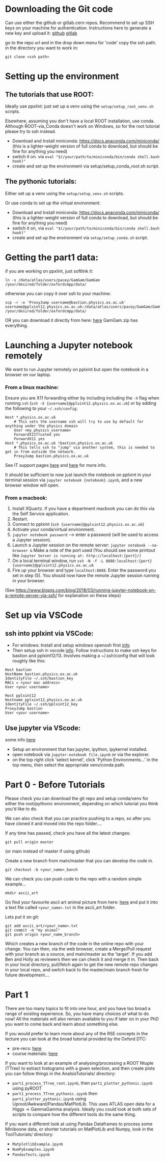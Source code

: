 # Downloading the Git code

Can use either the github or gitlab.cern repos.
Recommend to set up SSH keys on your machine for authentication. Instructions here to generate a new key and upload it: [github](https://docs.github.com/en/authentication/connecting-to-github-with-ssh) [gitlab](https://docs.gitlab.com/user/ssh/)

go to the repo url and in the drop down menu for 'code' copy the ssh path.
in the directory you want to work in:

```
git clone <ssh path>
```

# Setting up the environment

## The tutorials that use ROOT: 

Ideally use ppxlint: just set up a venv using the ```setup/setup_root_venv.sh``` scripts. 

Elsewhere, assuming you don't have a local ROOT installation, use conda. Although ROOT-via_Conda doesn't work on Windows, so for the root tutorial please try to ssh instead.
- Download and Install miniconda: https://docs.anaconda.com/miniconda/ (this is a lighter-weight version of full conda to download, but should be fine for anything you need)
- switch it on. via ```eval "$(/your/path/to/miniconda/bin/conda shell.bash hook)"```
- create and set up the environment via setup/setup_conda_root.sh script.

## The pythonic tutorials:

Either set up a venv using the ```setup/setup_venv.sh``` scripts. 

Or use conda to set up the virtual environment:
- Download and Install miniconda: https://docs.anaconda.com/miniconda/ (this is a lighter-weight version of full conda to download, but should be fine for anything you need)
- switch it on, via ```eval "$(/your/path/to/miniconda/bin/conda shell.bash hook)"```
- create and set up the environment via ```setup/setup_conda.sh``` script.

# Getting the part1 data:

if you are working on ppxlint, just softlink it:
```
ln -s /data/atlas/users/pacey/GamGam/GamGam /your/desired/folder/oxfordcmpp/data/ 
```
otherwise you can copy it over ssh to your machine:
```
scp -r -o 'ProxyJump username@bastion.physics.ox.ac.uk' username@pplxint12.physics.ox.ac.uk:/data/atlas/users/pacey/GamGam/GamGam /your/desired/folder/oxfordcmpp/data/
```

OR you can download it directly from here: [here](https://atlas-opendata.web.cern.ch/Legacy13TeV/) GamGam.zip has everything.

# Launching a Jupyter notebook remotely 
We want to run Jupyter remotely on pplxint but open the notebook in a browser on our laptop.

### From a linux machine:
Ensure you are X11 forwarding either by including including the `-X` flag when running `ssh` (`ssh -X {username}@pplxint12.physics.ox.ac.uk`) or by adding the following to your `~/.ssh/config`:
```
Host *.physics.ox.ac.uk
    # This sets the username ssh will try to use by default for anything under the physics domain
    User <my_physics_username>
    ForwardX11Trusted yes
    ForwardX11 yes
Host *.physics.ox.ac.uk !bastion.physics.ox.ac.uk
    # This tells ssh to "jump" via another system, this is needed to get in from outside the network.
    ProxyJump bastion.physics.ox.ac.uk
```
See IT support pages [here](https://itsupport.physics.ox.ac.uk/front/helpdesk.faq.php?id=1015) and [here](https://itsupport.physics.ox.ac.uk/front/helpdesk.faq.php?id=1097) for more info.

It *should* be sufficient to now just launch the notebook on pplxint in your terminal session via `jupyter notebook {notebook}.ipynb`, and a new browser window will open.

### From a macbook:

1) Install XQuartz. If you have a department macbook you can do this via the Self Service application.
2) Restart.
3) Connect to pplxint (`ssh {username}@pplxint12.physics.ox.ac.uk`)
4) Activate your conda/virtual environment.
5) `jupyter notebook password` --> enter a password (will be used to access a Jupyter session).
6) Launch a Jupyter session on the remote server: `jupyter notebook --no-browser &`
Make a note of the port used (You should see some printout like `Jupyter Server is running at: http://localhost:{port}/)`
7) On a local terminal window, run `ssh -N -f -L 8888:localhost:{port} {username}@pplxint12.physics.ox.ac.uk`
8) Fire up your browser and type `localhost:8888`. Enter the password you set in step (5). You should now have the remote Jupyter session running in your browser.

(See https://www.blopig.com/blog/2018/03/running-jupyter-notebook-on-a-remote-server-via-ssh/ for explanation on these steps)

# Set up via VSCode

## ssh into pplxint via VSCode:
- For windows: Install and setup windows openssh first [info](https://code.visualstudio.com/docs/remote/troubleshooting#_installing-a-supported-ssh-client)
- Then setup ssh in vscode [info](https://code.visualstudio.com/docs/remote/ssh). Follow instructions to make ssh keys for bastion and pplxint12/13.
  Involves making a ~/.ssh/config that will look roughly like this:
```
Host bastion
HostName bastion.physics.ox.ac.uk
IdentityFile ~/.ssh/bastion_key
MACs = <your mac address>
User <your username>

Host pplxint12
Hostname pplxint12.physics.ox.ac.uk
IdentityFile ~/.ssh/pplxint12_key
ProxyJump bastion
User <your username>
```

## Use jupyter via VScode:

some info [here](https://code.visualstudio.com/docs/datascience/jupyter-notebooks)
- Setup an environment that has jupyter, ipython, ipykernel installed.
- open notebook via ```jupyter-notebook file.ipynb``` or via the explorer.
- on the top right click 'select kernel', click 'Python Environments...' in the top menu, then select the appropriate venv/conda path.


# Part 0 - Before Tutorials

Please check you can download the git repo and setup conda/venv for either the root/pythonic environment, depending on which tutorial you think you'd like to do.

We can also check that you can practice pushing to a repo, so after you have cloned it and moved into the repo folder....

If any time has passed, check you have all the latest changes:
```
git pull origin master
```
(or main instead of master if using github)

Create a new branch from main/master that you can develop the code in.
```
git checkout -b <your_name>_banch
```

We can check you can push code to the repo with a random simple example...
```
mkdir ascii_art
```
Go find your favourite ascii art animal picture from here: [here](https://www.asciiart.eu/animals)
and put it into a text file called ```<your_name>.txt``` in the ascii_art folder.

Lets put it on git:
```
git add ascii_art/<your_name>.txt
git commit -m "my animal"
git push origin <your_name_branch>
```

Which creates a new branch of the code in the online repo with your change. You can then, via the web browser, create a Merge/Pull request with your branch as a source, and main/master as the 'target'. If you add Ben and Holly as reviewers then we can check it and merge it in.
Then back in your local directory, pull/fetch again to get the new remote repo changes in your local repo, and switch back to the master/main branch fresh for future development....

# Part 1

There are too many topics to fit into one hour, and you have too broad a range of existing experience. So, you have many choices of what to do now! All the materials will also remain available to you if later on in your PhD you want to come back and learn about something else.

If you would prefer to learn more about any of the RSE concepts in the lecture you can look at the broad tutorial provided by the Oxford DTC:
- pre-recs: [here](https://train.rse.ox.ac.uk/event/37#What-you-will-need)
- course materials: [here](https://train.rse.ox.ac.uk/material)

If you want to look at an example of analysing/processing a ROOT Ntuple (TTree) to extract histograms with a given selection, and then create plots you can follow things in the AnalsisTutorials/ directory:
- ```part1_process_TTree_root.ipynb```, then ```part1_plotter_pythonic.ipynb``` using pyROOT
- ```part1_process_TTree_pythonic.ipynb``` then ```part1_plotter_pythonic.ipynb``` using Uproot/Awkward/Pandas/MatPlotLib.
This uses ATLAS open data for a Higgs -> GammaGamma analysis. Ideally you could look at both sets of scripts to compare how the different tools do the same thing.

If you want a different look at using Pandas Dataframes to process some Miniboone data, or shorter tutorials on MatPlotLib and Numpy, look in the ToolTutorials/ directory:
- ```MatplotlibExample.ipynb```
- ```NumPyExamples.ipynb```
- ```PandasTests.ipynb```
